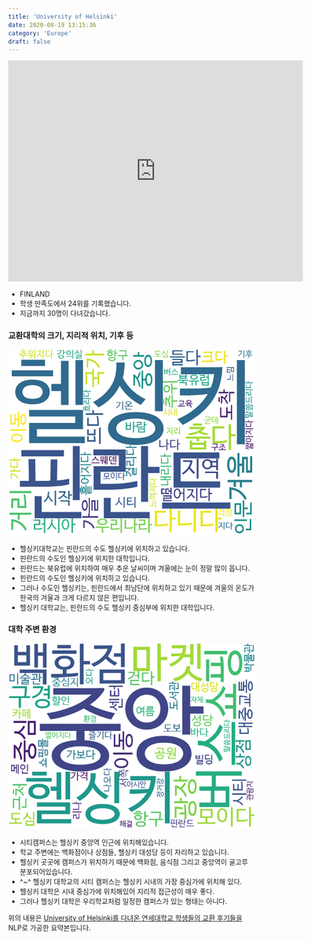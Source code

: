 ```yaml
---
title: 'University of Helsinki'
date: 2020-08-19 13:15:36
category: 'Europe'
draft: false
---
```


<iframe
width="600"
height="450"
frameborder="0" style="border:0"
src="https://www.google.com/maps/embed/v1/place?key=AIzaSyC9e1AME-pVmWC4hBpFdu5S4dKzyepa3HQ&q=University+of+Helsinki&center=60.1726348,24.9510419&zoom=14" allowfullscreen>
</iframe>


* FINLAND
* 학생 만족도에서 24위를 기록했습니다.
* 지금까지 30명이 다녀갔습니다. 

### 교환대학의 크기, 지리적 위치, 기후 등

![gen_info-WordCloud](../univ_wordclouds_okt/gen_info/FI000007_gen_info_okt.png)

* 헬싱키대학교는 핀란드의 수도 헬싱키에 위치하고 있습니다.
* 핀란드의 수도인 헬싱키에 위치한 대학입니다.
* 핀란드는 북유럽에 위치하여 매우 추운 날씨이며 겨울에는 눈이 정말 많이 옵니다.
* 핀란드의 수도인 헬싱키에 위치하고 있습니다.
* 그러나 수도인 헬싱키는, 핀란드에서 최남단에 위치하고 있기 때문에 겨울의 온도가 한국의 겨울과 크게 다르지 않은 편입니다.
* 헬싱키 대학교는, 핀란드의 수도 헬싱키 중심부에 위치한 대학입니다.


### 대학 주변 환경

![env_info-WordCloud](../univ_wordclouds_okt/env_info/FI000007_env_info_okt.png)

* 시티캠퍼스는 헬싱키 중앙역 인근에 위치해있습니다.
* 학교 주변에는 백화점이나 상점들, 헬싱키 대성당 등이 자리하고 있습니다.
* 헬싱키 곳곳에 캠퍼스가 위치하기 때문에 백화점, 음식점 그리고 중앙역이 골고루 분포되어있습니다.
* ^~^ 헬싱키 대학교의 시티 캠퍼스는 헬싱키 시내의 가장 중심가에 위치해 있다.
* 헬싱키 대학은 시내 중심가에 위치해있어 지리적 접근성이 매우 좋다.
* 그러나 헬싱키 대학은 우리학교처럼 일정한 캠퍼스가 있는 형태는 아니다.


위의 내용은 [University of Helsinki를 다녀온 연세대학교 학생들의 교환 후기들을](http://oia.yonsei.ac.kr/partner/expReport.asp?ucode=FI000007&bgbn=A) NLP로 가공한 요약본입니다. 
